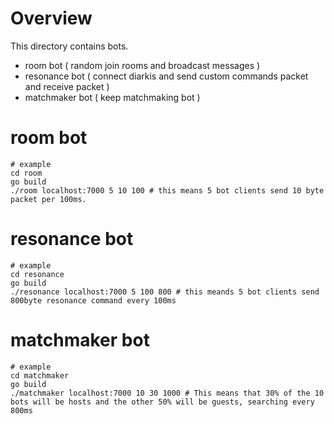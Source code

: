 # Overview
This directory contains bots.

- room bot ( random join rooms and broadcast messages )
- resonance bot ( connect diarkis and send custom commands packet and receive packet )
- matchmaker bot ( keep matchmaking bot )

# room bot
```
# example
cd room
go build 
./room localhost:7000 5 10 100 # this means 5 bot clients send 10 byte packet per 100ms.
```

# resonance bot
```
# example
cd resonance
go build
./resonance localhost:7000 5 100 800 # this meands 5 bot clients send 800byte resonance command every 100ms
```

# matchmaker bot
```
# example
cd matchmaker 
go build 
./matchmaker localhost:7000 10 30 1000 # This means that 30% of the 10 bots will be hosts and the other 50% will be guests, searching every 800ms
```
